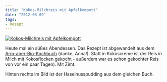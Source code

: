 ```yaml
---
title: "Kokos-Milchreis mit Apfelkompott"
date: "2012-03-09" 
tags:
- Rezept
---
```


[![](images/imgp8672.jpg "Kokos-Milchreis mit Apfelkompott")](http://apfeleimer.wordpress.com/2012/03/09/kokos-milchreis-mit-apfelkompott/imgp8672/)

Heute mal ein süßes Abendessen. Das Rezept ist abgewandelt aus dem [Arm-aber-Bio-Kochbuch](http://www.amazon.de/gp/product/3981346912/ref=pd_lpo_k2_dp_sr_1?pf_rd_p=471061493&pf_rd_s=lpo-top-stripe&pf_rd_t=201&pf_rd_i=3981346904&pf_rd_m=A3JWKAKR8XB7XF&pf_rd_r=1YN0XJ3N6PZC91PTHNHR) (danke, Anna!). Statt in Kokoscreme ist der Reis in Milch mit Kokosflocken gekocht - außerdem war es schon gekochter Reis von vor ein paar Tagen). Mit Zimt.

Hinten rechts im Bild ist der Haselnusspudding aus dem gleichen Buch.
